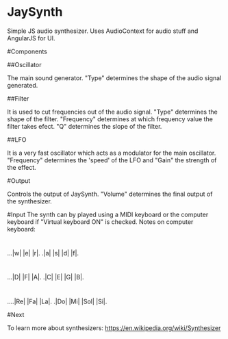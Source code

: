 # JaySynth

Simple JS audio synthesizer.
Uses AudioContext for audio stuff and AngularJS for UI.

#Components

##Oscillator

The main sound generator. "Type" determines the shape of the audio signal generated.

##Filter

It is used to cut frequencies out of the audio signal. "Type" determines the shape of the filter. "Frequency" determines at which frequency value the filter takes efect. "Q" determines the slope of the filter.

##LFO

It is a very fast oscillator which acts as a modulator for the main oscillator. "Frequency" determines the 'speed' of the LFO and "Gain" the strength of the effect.


#Output

Controls the output of JaySynth. "Volume" determines the final output of the synthesizer.

  
#Input
The synth can by played using a MIDI keyboard or the computer keyboard if "Virtual keyboard ON" is checked.
Notes on computer keyboard:
#
...|w| |e| |r|.
.|a| |s| |d| |f|.
#
...|D| |F| |A|.
.|C| |E| |G| |B|.
#
....|Re| |Fa|   |La|.
.|Do| |Mi|  |Sol|  |Si|.

 
#Next

To learn more about synthesizers: 
https://en.wikipedia.org/wiki/Synthesizer


